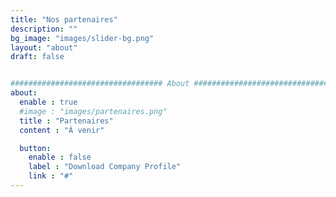```yaml
---
title: "Nos partenaires"
description: ""
bg_image: "images/slider-bg.png"
layout: "about"
draft: false


################################## About #####################################
about:
  enable : true
  #image : "images/partenaires.png"
  title : "Partenaires"
  content : "À venir"

  button:
    enable : false
    label : "Download Company Profile"
    link : "#"
---
```

